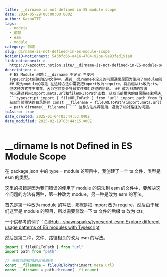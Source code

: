```yaml
---
title: __dirname is not defined in ES module scope
date: 2024-05-29T00:00:00.000Z
author: KazooTTT
tags:
  - nodejs
  - 前端
  - esm
  - module
category: 前端
slug: dirname-is-not-defined-in-es-module-scope
NotionID-notionnext: 543bfc66-a416-4704-92be-9a93fed191a8
link-notionnext: >-
  https://kazoottt.notion.site/__dirname-is-not-defined-in-ES-module-scope-543bfc66a416470492be9a93fed191a8
description: >-
  # ES Module 问题：__dirname 不定义 在使用
  TypeScript创建的ESM文件中，遇到__dirname不定义的问题通常是因为使用了module的语法，应该改为ESM的写法。两种解决方法分别是改为module的写法和改为ESM的写法。
  ## 改为module的写法 在这种方法中需要把import改为require，将后缀从ts改为cts。
  但这种方式并不推荐，因为它可能会导致文件相对路径的问题。 ## 改为ESM的写法
  可以通过利用import.meta.url和fileURLToPath函数，获取当前模块的目录路径来解决__dirname不定义的问题。
  ```typescript import { fileURLToPath } from "url" import path from "path" //
  获取当前模块的目录路径 const __filename = fileURLToPath(import.meta.url) const __dirname
  = path.dirname(__filename) ``` 这种方法推荐使用，避免了相对路径的问题。
toAstro: true
date_created: 2025-01-04T03:44:53.000Z
date_modified: 2025-02-19T03:44:15.000Z
---
```


# __dirname Is not Defined in ES Module Scope

在 package.json 中的 type = module 的项目中，我创建了一个 ts 文件，类型是 esm 的类型。

这里的报错是因为我们错误的使用了 module 的语法到 esm 的文件中，要解决这个问题的方法有两种，第一种改为 module，另一种是改为 esm 的写法。

首先是第一种改为 module 的写法，那就是把 import 改为 require，然后由于我们这里是 module 的项目，所以需要修改一下 ts 文件的后缀 ts 改为 cts。

一个供参考的例子：[GitHub - shawnsparks/typescript-esm: Explore different usage patterns of ES modules with Typescript](<https://github.com/shawnsparks/typescript-esm>)

然后是第二种，文件、路径相关的改为 esm 的写法。

```ts
import { fileURLToPath } from "url"
import path from "path"

// 获取当前模块的目录路径
const __filename = fileURLToPath(import.meta.url)
const __dirname = path.dirname(__filename)
```

